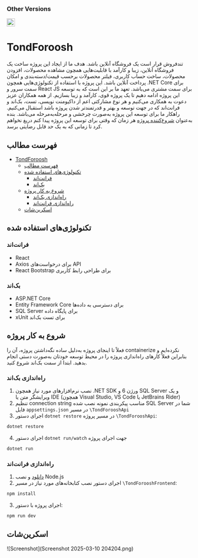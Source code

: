 ### Other Versions

<kbd>[<img title="English" alt="English" src="https://cdn.statically.io/gh/hjnilsson/country-flags/master/svg/us.svg" width="22">](./Documentation/README_EN.md)</kbd>

# TondForoosh

تندفروش قرار است یک فروشگاه آنلاین باشد. هدف ما از ایجاد این پروژه ساخت یک فروشگاه آنلاین، زیبا و کارآمد با قابلیت‌هایی همچون مشاهده محصولات، افزودن محصولات، ساخت حساب کاربری، فیلتر محصولات برحسب قیمت/دسته‌بندی و امکان پرداخت آنلاین باشد. این پروژه با استفاده از تکنولوژی‌هایی همچون .NET Core برای سمت سرور و React JS برای سمت مشتری می‌باشد. تعهد ما بر این است که به توسعه این پروژه ادامه دهیم تا یک پروژه قوی، کارآمد و زیبا بسازیم. از همه همکاران عزیز دعوت به همکاری می‌کنیم و هر نوع مشارکتی اعم از داکیومنت نویسی، تست، بک‌اند و فرانت‌اند که در جهت توسعه و بهتر و قدرتمندتر شدن پروژه باشد استقبال می‌کنیم. راهکار ما برای توسعه این پروژه به‌صورت چرخشی و مرحله‌به‌مرحله می‌باشد. بنده به‌عنوان [شروع‌کننده پروژه](https://github.com/mohammadnazarkhani) هر زمان که وقتی برای توسعه این پروژه پیدا کنم دریغ نخواهم کرد تا زمانی که به یک حد قابل رضایتی برسد.

## فهرست مطالب

- [TondForoosh](#tondforoosh)
  - [فهرست مطالب](#فهرست-مطالب)
  - [تکنولوژی‌های استفاده شده](#تکنولوژیهای-استفاده-شده)
    - [فرانت‌اند](#فرانتاند)
    - [بک‌اند](#بکاند)
  - [شروع به کار پروژه](#شروع-به-کار-پروژه)
    - [راه‌اندازی بک‌اند](#راهاندازی-بکاند)
    - [راه‌اندازی فرانت‌اند](#راهاندازی-فرانتاند)
  - [اسکرین‌شات](#اسکرینشات)

## تکنولوژی‌های استفاده شده

### فرانت‌اند

- React
- Axios برای درخواست‌های API
- React Bootstrap برای طراحی رابط کاربری

### بک‌اند

- ASP.NET Core
- Entity Framework Core برای دسترسی به داده‌ها
- SQL Server برای پایگاه داده
- xUnit برای تست بک‌اند

## شروع به کار پروژه

فعلاً تا اینجای پروژه به‌دلیل ساده نگه‌داشتن پروژه، آن را containerize نکرده‌ایم و بنابراین فعلاً کارهای راه‌اندازی پروژه را در محیط توسعه خودتان به‌صورت دستی انجام بدهید. ابتدا از سمت بک‌اند شروع کنید.

### راه‌اندازی بک‌اند

1. نصب نرم‌افزارهای مورد نیاز همچون .NET SDK ورژن 6 و SQL Server و یک ویرایشگر متن یا IDE (همچون Visual Studio, VS Code یا JetBrains Rider)
2. تنظیم connection string مناسب پیکربندی نمونه نصب شده SQL Server شما در فایل `appsettings.json` در مسیر `\TondForooshApi`
3. اجرای دستور `dotnet restore` در مسیر پروژه `\TondForooshApi`:

```bash
dotnet restore
```

4. اجرای دستور `dotnet run/watch` جهت اجرای پروژه

```bash
dotnet run
```

### راه‌اندازی فرانت‌اند

1. [دانلود](https://nodejs.org/en/download) و نصب Node.js
2. اجرای دستور نصب کتابخانه‌های مورد نیاز در مسیر `\TondForooshFrontend`:

```bash
npm install
```

3. اجرای پروژه با دستور:

```bash
npm run dev
```

## اسکرین‌شات

![Screenshot](Screenshot 2025-03-10 204204.png)

